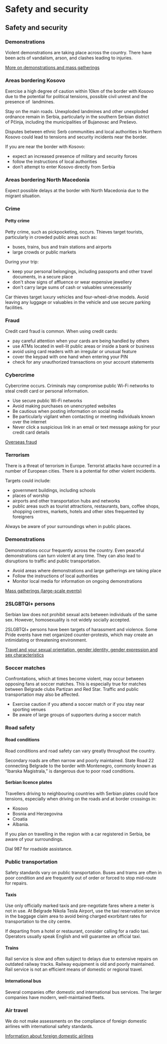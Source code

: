 # Safety and security

## Safety and security

### Demonstrations

Violent demonstrations are taking place across the country. There have been acts of vandalism, arson, and clashes leading to injuries.

[More on demonstrations and mass gatherings](#demonstrations)

### Areas bordering Kosovo

Exercise a high degree of caution within 10km of the border with Kosovo due to the potential for political tensions, possible civil unrest and the presence of  landmines.

Stay on the main roads. Unexploded landmines and other unexploded ordnance remain in Serbia, particularly in the southern Serbian district of Pčinja, including the municipalities of Bujanovac and Preševo.

Disputes between ethnic Serb communities and local authorities in Northern Kosovo could lead to tensions and security incidents near the border.

If you are near the border with Kosovo:

* expect an increased presence of military and security forces
* follow the instructions of local authorities
* don’t attempt to enter Kosovo directly from Serbia

### Areas bordering North Macedonia

Expect possible delays at the border with North Macedonia due to the migrant situation.

### Crime

#### Petty crime

Petty crime, such as pickpocketing, occurs. Thieves target tourists, particularly in crowded public areas such as:

* buses, trains, bus and train stations and airports
* large crowds or public markets

During your trip:

* keep your personal belongings, including passports and other travel documents, in a secure place
* don't show signs of affluence or wear expensive jewellery
* don't carry large sums of cash or valuables unnecessarily

Car thieves target luxury vehicles and four-wheel-drive models. Avoid leaving any luggage or valuables in the vehicle and use secure parking facilities.

### Fraud

Credit card fraud is common. When using credit cards:

* pay careful attention when your cards are being handled by others
* use ATMs located in well-lit public areas or inside a bank or business
* avoid using card readers with an irregular or unusual feature
* cover the keypad with one hand when entering your PIN
* check for any unauthorized transactions on your account statements

### Cybercrime

Cybercrime occurs. Criminals may compromise public Wi-Fi networks to steal credit card or personal information.

* Use secure public Wi-Fi networks
* Avoid making purchases on unencrypted websites
* Be cautious when posting information on social media
* Be particularly vigilant when contacting or meeting individuals known over the internet
* Never click a suspicious link in an email or text message asking for your credit card details

[Overseas fraud](https://travel.gc.ca/travelling/health-safety/overseas-fraud)

### Terrorism

There is a threat of terrorism in Europe. Terrorist attacks have occurred in a number of European cities. There is a potential for other violent incidents.

Targets could include:

* government buildings, including schools
* places of worship
* airports and other transportation hubs and networks
* public areas such as tourist attractions, restaurants, bars, coffee shops, shopping centres, markets, hotels and other sites frequented by foreigners

Always be aware of your surroundings when in public places.

### Demonstrations

Demonstrations occur frequently across the country. Even peaceful demonstrations can turn violent at any time. They can also lead to disruptions to traffic and public transportation.

* Avoid areas where demonstrations and large gatherings are taking place
* Follow the instructions of local authorities
* Monitor local media for information on ongoing demonstrations

[Mass gatherings (large-scale events)](https://travel.gc.ca/travelling/health-safety/mass-gatherings)

### 2SLGBTQI+ persons

Serbian law does not prohibit sexual acts between individuals of the same sex. However, homosexuality is not widely socially accepted.

2SLGBTQI+ persons have been targets of harassment and violence. Some Pride events have met organized counter-protests, which may create an intimidating or threatening environment.

[Travel and your sexual orientation, gender identity, gender expression and sex characteristics](https://travel.gc.ca/travelling/health-safety/lgbt-travel)

### Soccer matches

Confrontations, which at times become violent, may occur between opposing fans at soccer matches. This is especially true for matches between Belgrade clubs Partizan and Red Star. Traffic and public transportation may also be affected.

* Exercise caution if you attend a soccer match or if you stay near sporting venues
* Be aware of large groups of supporters during a soccer match

### Road safety

#### Road conditions

Road conditions and road safety can vary greatly throughout the country.

Secondary roads are often narrow and poorly maintained. State Road 22 connecting Belgrade to the border with Montenegro, commonly known as “Ibarska Magistrala,” is dangerous due to poor road conditions.

#### Serbian licence plates

Travellers driving to neighbouring countries with Serbian plates could face tensions, especially when driving on the roads and at border crossings in:

* Kosovo
* Bosnia and Herzegovina
* Croatia
* Albania.

If you plan on travelling in the region with a car registered in Serbia, be aware of your surroundings.

Dial 987 for roadside assistance.

### Public transportation

Safety standards vary on public transportation. Buses and trams are often in poor condition and are frequently out of order or forced to stop mid-route for repairs.

#### Taxis

Use only officially marked taxis and pre-negotiate fares where a meter is not in use. At Belgrade Nikola Tesla Airport, use the taxi reservation service in the baggage claim area to avoid being charged exorbitant rates for transportation to the city centre.

If departing from a hotel or restaurant, consider calling for a radio taxi. Operators usually speak English and will guarantee an official taxi.

#### Trains

Rail service is slow and often subject to delays due to extensive repairs on outdated railway tracks. Railway equipment is old and poorly maintained. Rail service is not an efficient means of domestic or regional travel.

#### International bus

Several companies offer domestic and international bus services. The larger companies have modern, well-maintained fleets.

### Air travel

We do not make assessments on the compliance of foreign domestic airlines with international safety standards.

[Information about foreign domestic airlines](https://travel.gc.ca/air/in-flight-safety#other)